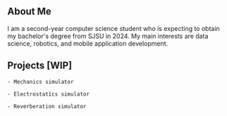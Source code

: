 ## About Me

I am a second-year computer science student who is expecting to obtain my bachelor's degree from SJSU in 2024. My main interests are data science, robotics, and mobile application development. 

## Projects \[WIP\]

```
- Mechanics simulator

- Electrostatics simulator

- Reverberation simulator
```

